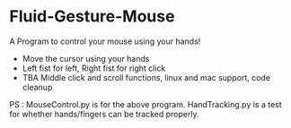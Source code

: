 # Fluid-Gesture-Mouse

A Program to control your mouse using your hands!

- Move the cursor using your hands
- Left fist for left, Right fist for right click
- TBA Middle click and scroll functions, linux and mac support, code cleanup

PS : MouseControl.py is for the above program. HandTracking.py is a test for whether hands/fingers can be tracked properly.

